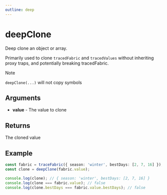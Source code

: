 ```yaml
---
outline: deep
---
```


# deepClone

Deep clone an object or array.

Primarily used to clone `tracedFabric` and `tracedValues` without inheriting proxy traps, and potentially breaking tracedFabric.

> [!NOTE]
> `deepClone(...)` will not copy symbols

## Arguments

* **value** - The value to clone

## Returns

The cloned value

## Example

```typescript
const fabric = traceFabric({ season: 'winter', bestDays: [2, 7, 16] });
const clone = deepClone(fabric.value);

console.log(clone); // { season: 'winter', bestDays: [2, 7, 16] }
console.log(clone === fabric.value); // false
console.log(clone.bestDays === fabric.value.bestDays); // false
```
